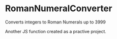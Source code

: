 # RomanNumeralConverter
Converts integers to Roman Numerals up to 3999

Another JS function created as a practive project.
